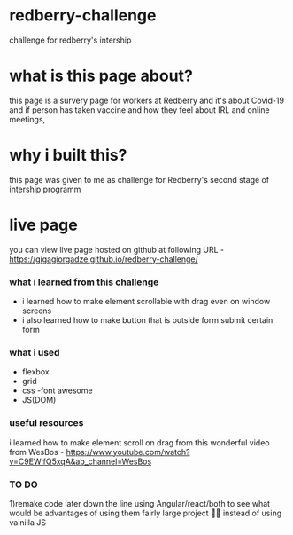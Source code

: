 # redberry-challenge
challenge for redberry's intership 

# what is this page about?
this page is a survery page for workers at Redberry and it's about Covid-19 and if person has taken vaccine and how they feel about IRL and online meetings,
# why i built this?
this page was given to me as challenge for Redberry's second stage of intership programm 
# live page
you can view live page hosted on github at following URL - https://gigagiorgadze.github.io/redberry-challenge/
### what i learned from this challenge
- i learned how to make element scrollable with drag even on window screens
- i also learned how to make button that is outside form submit certain form
### what i used
- flexbox
- grid
- css
-font awesome
- JS(DOM)
### useful resources
i learned how to make element scroll on drag from this wonderful video from WesBos - https://www.youtube.com/watch?v=C9EWifQ5xqA&ab_channel=WesBos
### TO DO
1)remake code later down the line using Angular/react/both to see what would be advantages of using them fairly large project 🤔🤔 instead of using vainilla JS
